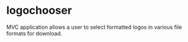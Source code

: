 # logochooser
MVC application allows a user to select formatted logos in various file formats for download.

